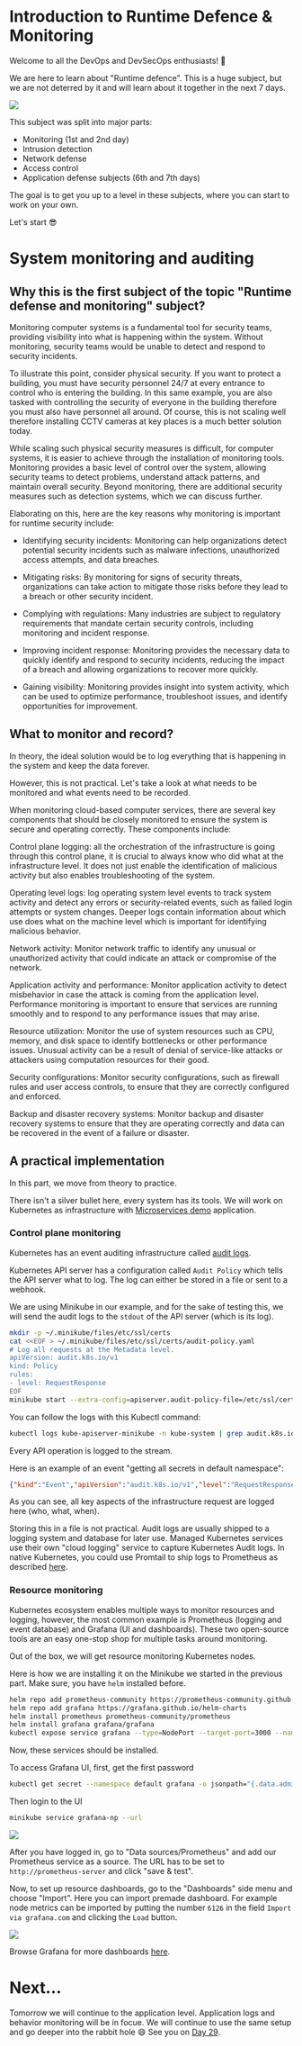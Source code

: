 # Introduction to Runtime Defence & Monitoring

Welcome to all the DevOps and DevSecOps enthusiasts! 🙌

We are here to learn about "Runtime defence". This is a huge subject, but we are not deterred by it and will learn about it together in the next 7 days.

![](images/day28-0.png)

This subject was split into major parts:
* Monitoring (1st and 2nd day)
* Intrusion detection
* Network defense
* Access control
* Application defense subjects (6th and 7th days)

The goal is to get you up to a level in these subjects, where you can start to work on your own.

Let's start 😎

# System monitoring and auditing

## Why this is the first subject of the topic "Runtime defense and monitoring" subject?

Monitoring computer systems is a fundamental tool for security teams, providing visibility into what is happening within the system. Without monitoring, security teams would be unable to detect and respond to security incidents.

To illustrate this point, consider physical security. If you want to protect a building, you must have security personnel 24/7 at every entrance to control who is entering the building. In this same example, you are also tasked with controlling the security of everyone in the building therefore you must also have personnel all around. Of course, this is not scaling well therefore installing CCTV cameras at key places is a much better solution today.

While scaling such physical security measures is difficult, for computer systems, it is easier to achieve through the installation of monitoring tools. Monitoring provides a basic level of control over the system, allowing security teams to detect problems, understand attack patterns, and maintain overall security. Beyond monitoring, there are additional security measures such as detection systems, which we can discuss further.

Elaborating on this, here are the key reasons why monitoring is important for runtime security include:

* Identifying security incidents: Monitoring can help organizations detect potential security incidents such as malware infections, unauthorized access attempts, and data breaches.

* Mitigating risks: By monitoring for signs of security threats, organizations can take action to mitigate those risks before they lead to a breach or other security incident.

* Complying with regulations: Many industries are subject to regulatory requirements that mandate certain security controls, including monitoring and incident response.

* Improving incident response: Monitoring provides the necessary data to quickly identify and respond to security incidents, reducing the impact of a breach and allowing organizations to recover more quickly.

* Gaining visibility: Monitoring provides insight into system activity, which can be used to optimize performance, troubleshoot issues, and identify opportunities for improvement.

## What to monitor and record?

In theory, the ideal solution would be to log everything that is happening in the system and keep the data forever.

However, this is not practical. Let's take a look at what needs to be monitored and what events need to be recorded.

When monitoring cloud-based computer services, there are several key components that should be closely monitored to ensure the system is secure and operating correctly. These components include:

Control plane logging: all the orchestration of the infrastructure is going through this control plane, it is crucial to always know who did what at the infrastructure level. It does not just enable the identification of malicious activity but also enables troubleshooting of the system.

Operating level logs: log operating system level events to track system activity and detect any errors or security-related events, such as failed login attempts or system changes. Deeper logs contain information about which use does what on the machine level which is important for identifying malicious behavior.

Network activity: Monitor network traffic to identify any unusual or unauthorized activity that could indicate an attack or compromise of the network.

Application activity and performance: Monitor application activity to detect misbehavior in case the attack is coming from the application level. Performance monitoring is important to ensure that services are running smoothly and to respond to any performance issues that may arise.

Resource utilization: Monitor the use of system resources such as CPU, memory, and disk space to identify bottlenecks or other performance issues. Unusual activity can be a result of denial of service-like attacks or attackers using computation resources for their good.

Security configurations: Monitor security configurations, such as firewall rules and user access controls, to ensure that they are correctly configured and enforced.

Backup and disaster recovery systems: Monitor backup and disaster recovery systems to ensure that they are operating correctly and data can be recovered in the event of a failure or disaster.

## A practical implementation

In this part, we move from theory to practice.

There isn't a silver bullet here, every system has its tools. We will work on Kubernetes as infrastructure with [Microservices demo](https://github.com/GoogleCloudPlatform/microservices-demo) application.

### Control plane monitoring

Kubernetes has an event auditing infrastructure called [audit logs](https://kubernetes.io/docs/tasks/debug/debug-cluster/audit/).

Kubernetes API server has a configuration called `Audit Policy` which tells the API server what to log. The log can either be stored in a file or sent to a webhook.

We are using Minikube in our example, and for the sake of testing this, we will send the audit logs to the `stdout` of the API server (which is its log).

```bash
mkdir -p ~/.minikube/files/etc/ssl/certs
cat <<EOF > ~/.minikube/files/etc/ssl/certs/audit-policy.yaml
# Log all requests at the Metadata level.
apiVersion: audit.k8s.io/v1
kind: Policy
rules:
- level: RequestResponse
EOF
minikube start --extra-config=apiserver.audit-policy-file=/etc/ssl/certs/audit-policy.yaml --extra-config=apiserver.audit-log-path=-
```

You can follow the logs with this Kubectl command:
```bash
kubectl logs kube-apiserver-minikube -n kube-system | grep audit.k8s.io/v1
```

Every API operation is logged to the stream.

Here is an example of an event "getting all secrets in default namespace":
```json
{"kind":"Event","apiVersion":"audit.k8s.io/v1","level":"RequestResponse","auditID":"8e526e77-1fd9-43c3-9714-367fde233c99","stage":"RequestReceived","requestURI":"/api/v1/namespaces/default/secrets?limit=500","verb":"list","user":{"username":"minikube-user","groups":["system:masters","system:authenticated"]},"sourceIPs":["192.168.49.1"],"userAgent":"kubectl/v1.25.4 (linux/amd64) kubernetes/872a965","objectRef":{"resource":"secrets","namespace":"default","apiVersion":"v1"},"requestReceivedTimestamp":"2023-02-11T20:34:11.015389Z","stageTimestamp":"2023-02-11T20:34:11.015389Z"}
```

As you can see, all key aspects of the infrastructure request are logged here (who, what, when).

Storing this in a file is not practical. Audit logs are usually shipped to a logging system and database for later use. Managed Kubernetes services use their own "cloud logging" service to capture Kubernetes Audit logs. In native Kubernetes, you could use Promtail to ship logs to Prometheus as described [here](https://www.bionconsulting.com/blog/monitoring-and-gathering-metrics-from-kubernetes-auditlogs).

### Resource monitoring

Kubernetes ecosystem enables multiple ways to monitor resources and logging, however, the most common example is Prometheus (logging and event database) and Grafana (UI and dashboards). These two open-source tools are an easy one-stop shop for multiple tasks around monitoring.

Out of the box, we will get resource monitoring Kubernetes nodes.

Here is how we are installing it on the Minikube we started in the previous part. Make sure, you have `helm` installed before.

```bash
helm repo add prometheus-community https://prometheus-community.github.io/helm-charts
helm repo add grafana https://grafana.github.io/helm-charts
helm install prometheus prometheus-community/prometheus
helm install grafana grafana/grafana
kubectl expose service grafana --type=NodePort --target-port=3000 --name=grafana-np
```

Now, these services should be installed.

To access Grafana UI, first, get the first password

```bash
kubectl get secret --namespace default grafana -o jsonpath="{.data.admin-password}" | base64 --decode ; echo
```

Then login to the UI
```bash
minikube service grafana-np --url
```

![](images/day28-1.png)

After you have logged in, go to "Data sources/Prometheus" and add our Prometheus service as a source. The URL has to be set to `http://prometheus-server` and click "save & test". 

Now, to set up resource dashboards, go to the "Dashboards" side menu and choose "Import". Here you can import premade dashboard. For example node metrics can be imported by putting the number `6126` in the field `Import via grafana.com` and clicking the `Load` button.

![](images/day28-2.png)

Browse Grafana for more dashboards [here](https://grafana.com/grafana/dashboards/).

# Next...

Tomorrow we will continue to the application level. Application logs and behavior monitoring will be in focue. We will continue to use the same setup and go deeper into the rabbit hole 😄
See you on [Day 29](day29.md).
